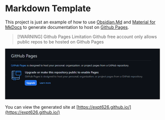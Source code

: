 # Markdown Template
This project is just an example of how to use [Obsidian.Md](https://obsidian.md/) and [Material for MkDocs](https://squidfunk.github.io/mkdocs-material/) to generate documentation to host on [Github Pages](https://pages.github.com/).

> [!WARNING] Github Pages Limitation
> Github free account only allows public repos to be hosted on Github Pages



![GHPagesLimit.png](GHPagesLimit.png)

You can view the generated site at [https://expt626.github.io/](https://expt626.github.io/)
